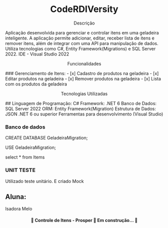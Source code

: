 <h1 align="center">CodeRDIVersity</h1>


<p align="center">Descrição</p>
Aplicação desenvolvida para gerenciar e controlar itens em uma geladeira inteligente.
A aplicação permite adicionar, editar, receber lista de itens e remover itens, além de integrar com uma API para manipulação de dados.
Utiliza tecnologias como C#, Entity Framework(Migrations) e SQL Server 2022.
IDE - Visual Studio 2022

<p align="center"> Funcionalidades</p>
### Gerenciamento de Itens:
- [x] Cadastro de produtos na geladeira
- [x] Editar produtos na geladeira
- [x] Remover produtos na geladeira
- [x] Lista com os produtos da geladeira

<p align="center">Tecnologias Utilizadas</p>
## Linguagem de Programação:
C#
Framework: .NET 6
Banco de Dados: SQL Server 2022
ORM: Entity Framework(Migration)
Estrutura de Dados: JSON
.NET 6 ou superior
Ferramentas para desenvolvimento (Visual Studio)

### Banco de dados

CREATE DATABASE GeladeiraMigration;

USE GeladeiraMigration;

select * from Items


### UNIT TESTE

Utilizado teste unitário.
E criado Mock

## Aluna: 
Isadora Melo

<h4 align="center"> 
	🚧  Controle de Itens - Prosper 🚀 Em construção...  🚧
</h4>



